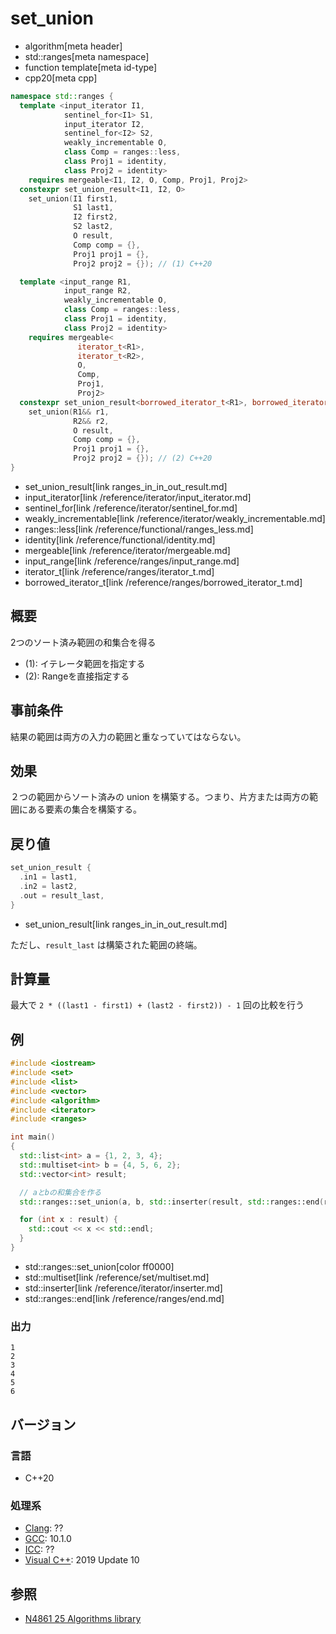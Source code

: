 # set_union
* algorithm[meta header]
* std::ranges[meta namespace]
* function template[meta id-type]
* cpp20[meta cpp]

```cpp
namespace std::ranges {
  template <input_iterator I1,
            sentinel_for<I1> S1,
            input_iterator I2,
            sentinel_for<I2> S2,
            weakly_incrementable O,
            class Comp = ranges::less,
            class Proj1 = identity,
            class Proj2 = identity>
    requires mergeable<I1, I2, O, Comp, Proj1, Proj2>
  constexpr set_union_result<I1, I2, O>
    set_union(I1 first1,
              S1 last1,
              I2 first2,
              S2 last2,
              O result,
              Comp comp = {},
              Proj1 proj1 = {},
              Proj2 proj2 = {}); // (1) C++20

  template <input_range R1,
            input_range R2,
            weakly_incrementable O,
            class Comp = ranges::less,
            class Proj1 = identity,
            class Proj2 = identity>
    requires mergeable<
               iterator_t<R1>,
               iterator_t<R2>,
               O,
               Comp,
               Proj1,
               Proj2>
  constexpr set_union_result<borrowed_iterator_t<R1>, borrowed_iterator_t<R2>, O>
    set_union(R1&& r1,
              R2&& r2,
              O result,
              Comp comp = {},
              Proj1 proj1 = {},
              Proj2 proj2 = {}); // (2) C++20
}
```
* set_union_result[link ranges_in_in_out_result.md]
* input_iterator[link /reference/iterator/input_iterator.md]
* sentinel_for[link /reference/iterator/sentinel_for.md]
* weakly_incrementable[link /reference/iterator/weakly_incrementable.md]
* ranges::less[link /reference/functional/ranges_less.md]
* identity[link /reference/functional/identity.md]
* mergeable[link /reference/iterator/mergeable.md]
* input_range[link /reference/ranges/input_range.md]
* iterator_t[link /reference/ranges/iterator_t.md]
* borrowed_iterator_t[link /reference/ranges/borrowed_iterator_t.md]

## 概要
2つのソート済み範囲の和集合を得る

- (1): イテレータ範囲を指定する
- (2): Rangeを直接指定する

## 事前条件
結果の範囲は両方の入力の範囲と重なっていてはならない。


## 効果
２つの範囲からソート済みの union を構築する。つまり、片方または両方の範囲にある要素の集合を構築する。


## 戻り値
```cpp
set_union_result {
  .in1 = last1,
  .in2 = last2,
  .out = result_last,
}
```
* set_union_result[link ranges_in_in_out_result.md]

ただし、`result_last` は構築された範囲の終端。 

## 計算量
最大で `2 * ((last1 - first1) + (last2 - first2)) - 1` 回の比較を行う

## 例
```cpp example
#include <iostream>
#include <set>
#include <list>
#include <vector>
#include <algorithm>
#include <iterator>
#include <ranges>

int main()
{
  std::list<int> a = {1, 2, 3, 4};
  std::multiset<int> b = {4, 5, 6, 2};
  std::vector<int> result;

  // aとbの和集合を作る
  std::ranges::set_union(a, b, std::inserter(result, std::ranges::end(result)));

  for (int x : result) {
    std::cout << x << std::endl;
  }
}
```
* std::ranges::set_union[color ff0000]
* std::multiset[link /reference/set/multiset.md]
* std::inserter[link /reference/iterator/inserter.md]
* std::ranges::end[link /reference/ranges/end.md]

### 出力
```
1
2
3
4
5
6
```

## バージョン
### 言語
- C++20

### 処理系
- [Clang](/implementation.md#clang): ??
- [GCC](/implementation.md#gcc): 10.1.0
- [ICC](/implementation.md#icc): ??
- [Visual C++](/implementation.md#visual_cpp): 2019 Update 10

## 参照
- [N4861 25 Algorithms library](https://timsong-cpp.github.io/cppwp/n4861/algorithms)
